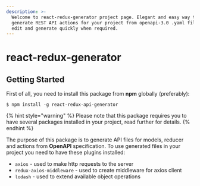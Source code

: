 ```yaml
---
description: >-
  Welcome to react-redux-generator project page. Elegant and easy way to
  generate REST API actions for your project from openapi-3.0 .yaml file. Easily
  edit and generate quickly when required.
---
```


# react-redux-generator

## Getting Started

First of all, you need to install this package from **npm** globally \(preferably\):

```
$ npm install -g react-redux-api-generator
```

{% hint style="warning" %}
 Please note that this package requires you to have several packages installed in your project, read further for details.
{% endhint %}

The purpose of this package is to generate API files for models, reducer and actions from **OpenAPI** specification. To use generated files in your project you need to have these plugins installed: 

* `axios` - used to make http requests to the server
* `redux-axios-middleware` - used to create middleware for axios client
* `lodash` - used to extend available object operations



